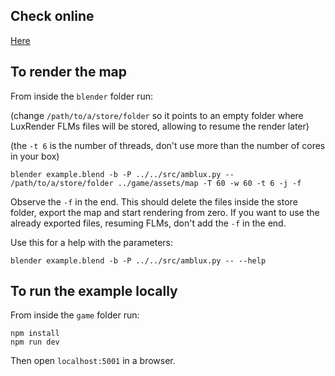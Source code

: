 ## Check online

[Here](https://andresmrm.github.io/ambulatilis-lux/example/game)

## To render the map

From inside the `blender` folder run:

(change `/path/to/a/store/folder` so it points to an empty folder where LuxRender FLMs files will be stored, allowing to resume the render later)

(the `-t 6` is the number of threads, don't use more than the number of cores in your box)

```
blender example.blend -b -P ../../src/amblux.py -- /path/to/a/store/folder ../game/assets/map -T 60 -w 60 -t 6 -j -f
```

Observe the `-f` in the end. This should delete the files inside the store folder, export the map and start rendering from zero.
If you want to use the already exported files, resuming FLMs, don't add the `-f` in the end.

Use this for a help with the parameters:

```
blender example.blend -b -P ../../src/amblux.py -- --help
```


## To run the example locally

From inside the `game` folder run:

```
npm install
npm run dev
```

Then open `localhost:5001` in a browser.
